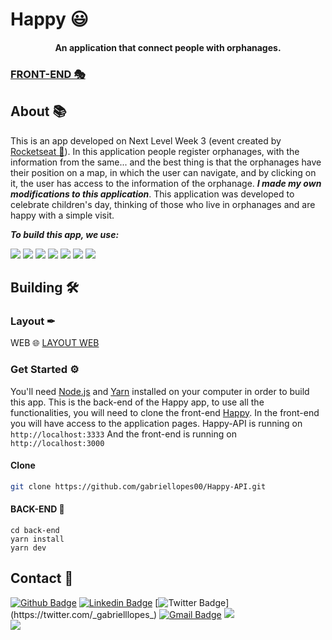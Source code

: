 # Happy 😃
<h4 align="center">
  <strong>An application that connect people with orphanages.</strong>
</h4>

### [FRONT-END 🎭](https://github.com/gabriellopes00/Happ)

## About 📚
This is an app developed on Next Level Week 3 (event created by [Rocketseat 🚀](https://rocketseat.com.br/)).
In this application people register orphanages, with the information from the same... and the best thing is that the orphanages have their position on a map, in which the user can navigate, and by clicking on it, the user has access to the information of the orphanage. ***I made my own modifications to this application***.
This application was developed to celebrate children's day, thinking of those who live in orphanages and are happy with a simple visit.


***To build this app, we use:***
<div class="row">
  <img src="https://img.shields.io/badge/node.js%20-%2343853D.svg?&style=for-the-badge&logo=node.js&logoColor=white">
  <img src="https://img.shields.io/badge/typescript%20-%23007ACC.svg?&style=for-the-badge&logo=typescript&logoColor=white">
  <img src="https://img.shields.io/badge/react%20-%2320232a.svg?&style=for-the-badge&logo=react&logoColor=%2361DAFB">
  <img src="https://img.shields.io/badge/sqlite-%2307405e.svg?&style=for-the-badge&logo=sqlite&logoColor=white">
  <img src="https://img.shields.io/badge/javascript%20-%23323330.svg?&style=for-the-badge&logo=javascript&logoColor=%23F7DF1E">
  <img src="https://img.shields.io/badge/html5%20-%23E34F26.svg?&style=for-the-badge&logo=html5&logoColor=white">
  <img src="https://img.shields.io/badge/css3%20-%231572B6.svg?&style=for-the-badge&logo=css3&logoColor=white">
</div>

## Building 🛠

### Layout ✒
WEB 🌐 [LAYOUT WEB](https://www.figma.com/file/UDI5ggRsYaymyDHGpGCx9V/Happy-Web-(Copy))

### Get Started ⚙
You'll need [Node.js](https://nodejs.org) and  [Yarn](https://classic.yarnpkg.com/en/docs/install/#windows-stable) installed on your computer in order to build this app.
This is the back-end of the Happy app, to use all the functionalities, you will need to clone the front-end [Happy](https://github.com/gabriellopes00/Happy). In the front-end you will have access to the application pages. Happy-API is running on
``` http://localhost:3333 ```
And the front-end is running on
``` http://localhost:3000 ``` <br>

#### Clone

```bash
git clone https://github.com/gabriellopes00/Happy-API.git
```
#### BACK-END 🔌

```ssh
cd back-end
yarn install
yarn dev
```

## Contact 📱

[![Github Badge](https://img.shields.io/badge/-Github-000?style=flat-square&logo=Github&logoColor=white&link=https://github.com/gabriellopes00)](https://github.com/gabriellopes00)
[![Linkedin Badge](https://img.shields.io/badge/-LinkedIn-blue?style=flat-square&logo=Linkedin&logoColor=white&link=https://www.linkedin.com/in/gabriel-lopes-6625631b0/)](https://www.linkedin.com/in/gabriel-lopes-6625631b0/)
[![Twitter Badge](https://img.shields.io/badge/-Twitter-1ca0f1?style=flat-square&labelColor=1ca0f1&logo=twitter&logoColor=white&link=https://twitter.com/_gabrielllopes_)](https://twitter.com/_gabrielllopes_)
[![Gmail Badge](https://img.shields.io/badge/-Gmail-D14836?&style=flat-square&logo=Gmail&logoColor=white&link=mailto:gabrielluislopes00@gmail.com)](mailto:gabrielluislopes00@gmail.com)
  <a href="https://www.facebook.com/profile.php?id=100034920821684">
    <img src="https://img.shields.io/badge/Facebook-%231877F2.svg?&style=flat-square&logo=facebook&logoColor=white">  
  </a> 
  <a href="https://www.instagram.com/_.gabriellopes/?hl=pt-br">
    <img src="https://img.shields.io/badge/Instagram-%23E4405F.svg?&style=flat-square&logo=instagram&logoColor=white">
  </a>

